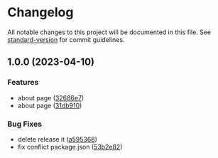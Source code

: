 # Changelog

All notable changes to this project will be documented in this file. See [standard-version](https://github.com/conventional-changelog/standard-version) for commit guidelines.

## 1.0.0 (2023-04-10)


### Features

* about page ([32686e7](https://github.com/CahBantul/Next.js-Developer-Portfolio-Starter-Code/commit/32686e70c8a22ed65555e84e22e7d3f23c3d5135))
* about page ([31db910](https://github.com/CahBantul/Next.js-Developer-Portfolio-Starter-Code/commit/31db910b0079b14d9053c94d627b8fd9b90cc4a0))


### Bug Fixes

* delete release it ([a595368](https://github.com/CahBantul/Next.js-Developer-Portfolio-Starter-Code/commit/a595368950522e434560524dcb488017c59d70e5))
* fix conflict package.json ([53b2e82](https://github.com/CahBantul/Next.js-Developer-Portfolio-Starter-Code/commit/53b2e82fd9c3cf5ef01fb284cded0bc9def76d84))
